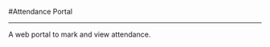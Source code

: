 #Attendance Portal

-------------------------------------

A web portal to mark and view attendance.
